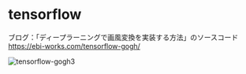 # tensorflow
ブログ：「ディープラーニングで画風変換を実装する方法」のソースコード
https://ebi-works.com/tensorflow-gogh/

![tensorflow-gogh3](https://user-images.githubusercontent.com/56770228/98684581-afc06980-23a9-11eb-88f3-cd7603e4647d.jpg)
